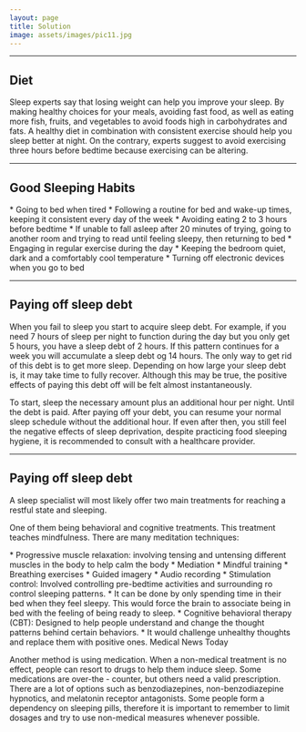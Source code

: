 ```yaml
---
layout: page
title: Solution
image: assets/images/pic11.jpg
---
```


<hr class="major" />

<h2>Diet</h2>
<p>Sleep experts say that losing weight can help you improve your sleep. By making healthy choices for your meals, avoiding fast food, as well as eating  more fish, fruits, and vegetables to avoid foods high in carbohydrates and fats. A healthy diet in combination with consistent exercise should help you sleep better at night. On the contrary, experts suggest to avoid exercising three hours before bedtime because exercising can be altering. </p>

<hr class="major" />

<h2>Good Sleeping Habits</h2>
* Going to bed when tired
* Following a routine for bed and wake-up times, keeping it consistent every day of the week
* Avoiding eating 2 to 3 hours before bedtime
* If unable to fall asleep after 20 minutes of trying, going to another room and trying to read until feeling sleepy, then returning to bed
* Engaging in regular exercise during the day
* Keeping the bedroom quiet, dark and a comfortably cool temperature
* Turning off electronic devices when you go to bed

<hr class="major" />

<h2>Paying off sleep debt</h2>
<p>When you fail to sleep you start to acquire sleep debt. For example, if you need 7 hours of sleep per night to function during the day but you only get 5 hours, you have a sleep debt of 2 hours. If this pattern continues for a week you will accumulate a sleep debt og 14 hours. The only way to get rid of this debt is to get more sleep. Depending on how large your sleep debt is, it may take time to fully recover. Although this may be true, the positive effects of paying this debt off will be felt almost instantaneously.</p>
<p>To start, sleep the necessary amount plus an additional hour per night. Until the debt is paid. After paying off your debt, you can resume your normal sleep schedule without the additional hour. If even after then, you still feel the negative effects of sleep deprivation, despite practicing food sleeping hygiene, it is recommended to consult with a healthcare provider. </p>

<hr class="major" />

<h2>Paying off sleep debt</h2>
<p>A sleep specialist will most likely offer two main treatments for reaching a restful state and sleeping. </p>
<p>One of them being behavioral and cognitive treatments. This treatment teaches mindfulness. There are many meditation techniques:</p>
* Progressive muscle relaxation: involving tensing and untensing different muscles in the body to help calm the body
* Mediation
* Mindful training
* Breathing exercises
* Guided imagery
* Audio recording
* Stimulation control: Involved controlling pre-bedtime activities and surrounding ro control sleeping patterns.
    * It can be done by only spending time in their bed when they feel sleepy. This would force the brain to associate being in bed with the feeling of being ready to sleep.
* Cognitive behavioral therapy (CBT): Designed to help people understand and change the thought patterns behind certain behaviors. 
    * It would challenge unhealthy thoughts and replace them with positive ones. Medical News Today

<p>Another method is using medication. When a non-medical treatment is no effect, people can resort to drugs to help them induce sleep. Some medications are over-the - counter, but others need a valid prescription. There are a lot of options such as benzodiazepines, non-benzodiazepine hypnotics, and melatonin receptor antagonists. Some people form a dependency on sleeping pills, therefore it is important to remember to limit dosages and try to use non-medical measures whenever possible. </p>

